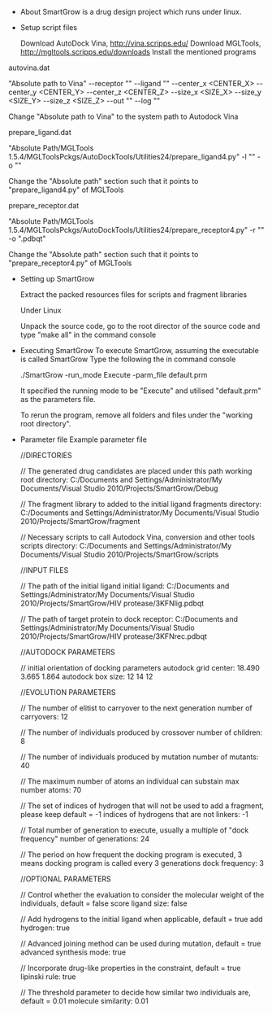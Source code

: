 - About
  SmartGrow is a drug design project which runs under linux.

- Setup script files

  Download AutoDock Vina, http://vina.scripps.edu/
  Download MGLTools, http://mgltools.scripps.edu/downloads
  Install the mentioned programs

autovina.dat

  "Absolute path to Vina" --receptor "<RECEPTORFILENAME>" --ligand "<LIGANDFILENAME>" --center_x <CENTER_X> --center_y <CENTER_Y> --center_z <CENTER_Z> --size_x <SIZE_X> --size_y <SIZE_Y> --size_z <SIZE_Z> --out "<COMBINEDFILENAME>" --log "<LOGFILENAME>"

  Change "Absolute path to Vina" to the system path to Autodock Vina

prepare_ligand.dat

  "Absolute Path/MGLTools 1.5.4/MGLToolsPckgs/AutoDockTools/Utilities24/prepare_ligand4.py" -l "<PDBFILENAME>" -o "<PDBQTFILENAME>"

  Change the "Absolute path" section such that it points to "prepare_ligand4.py" of MGLTools

prepare_receptor.dat

  "Absolute Path/MGLTools 1.5.4/MGLToolsPckgs/AutoDockTools/Utilities24/prepare_receptor4.py" -r "<FILENAME>" -o "<FILENAME>.pdbqt"

  Change the "Absolute path" section such that it points to "prepare_receptor4.py" of MGLTools

- Setting up SmartGrow

  Extract the packed resources files for scripts and fragment libraries

  Under Linux

  Unpack the source code, go to the root director of the source code and type "make all" in the command console


- Executing SmartGrow
  To execute SmartGrow, assuming the executable is called SmartGrow
  Type the following the in command console

    ./SmartGrow -run_mode Execute -parm_file default.prm

  It specified the running mode to be "Execute" and utilised "default.prm" as the parameters file.

  To rerun the program, remove all folders and files under the "working root directory".

- Parameter file
  Example parameter file

  //DIRECTORIES

  // The generated drug candidates are placed under this path
  working root directory: C:/Documents and Settings/Administrator/My Documents/Visual Studio 2010/Projects/SmartGrow/Debug

  // The fragment library to added to the initial ligand
  fragments directory: C:/Documents and Settings/Administrator/My Documents/Visual Studio   2010/Projects/SmartGrow/fragment

  // Necessary scripts to call Autodock Vina, conversion and other tools
  scripts directory: C:/Documents and Settings/Administrator/My Documents/Visual Studio   2010/Projects/SmartGrow/scripts

  //INPUT FILES

  // The path of the initial ligand
  initial ligand: C:/Documents and Settings/Administrator/My Documents/Visual Studio     2010/Projects/SmartGrow/HIV protease/3KFNlig.pdbqt

  // The path of target protein to dock
  receptor: C:/Documents and Settings/Administrator/My Documents/Visual Studio 2010/Projects/SmartGrow/HIV protease/3KFNrec.pdbqt

  //AUTODOCK PARAMETERS

  // initial orientation of docking parameters
  autodock grid center: 18.490 3.665 1.864
  autodock box size: 12 14 12

  //EVOLUTION PARAMETERS

  // The number of elitist to carryover to the next generation
  number of carryovers: 12

  // The number of individuals produced by crossover
  number of children:  8

  // The number of individuals produced by mutation
  number of mutants: 40

  // The maximum number of atoms an individual can substain
  max number atoms: 70

  // The set of indices of hydrogen that will not be used to add a fragment, please keep default = -1
  indices of hydrogens that are not linkers: -1

  // Total number of generation to execute, usually a multiple of "dock frequency"
  number of generations: 24

  // The period on how frequent the docking program is executed, 3 means docking program is called every 3 generations
  dock frequency: 3

  //OPTIONAL PARAMETERS

  // Control whether the evaluation to consider the molecular weight of the individuals, default = false
  score ligand size: false

  // Add hydrogens to the initial ligand when applicable, default = true
  add hydrogen: true

  // Advanced joining method can be used during mutation, default = true
  advanced synthesis mode: true

  // Incorporate drug-like properties in the constraint, default = true
  lipinski rule: true

  // The threshold parameter to decide how similar two individuals are, default = 0.01
  molecule similarity: 0.01